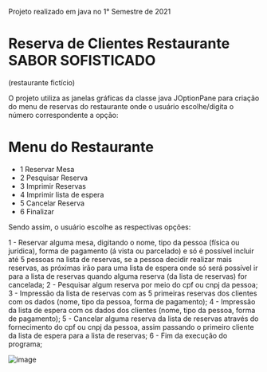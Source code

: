 
Projeto realizado em java no 1° Semestre de 2021 

# Reserva de Clientes Restaurante SABOR SOFISTICADO

(restaurante fictício)

O projeto utiliza as janelas gráficas da classe java JOptionPane  para criação do menu de reservas do restaurante onde o usuário escolhe/digita o número correspondente a opção: 

# Menu do Restaurante

  * 1 Reservar Mesa
  * 2 Pesquisar Reserva
  * 3 Imprimir Reservas
  * 4 Imprimir lista de espera
  * 5 Cancelar Reserva
  * 6 Finalizar
  
  Sendo assim, o usuário escolhe as respectivas opções: 
  
   1 - Reservar alguma mesa, digitando o nome, tipo da pessoa (física ou jurídica), forma de pagamento (á vista ou parcelado) e só é possível incluir até 5 pessoas na lista de reservas, se a pessoa decidir realizar mais reservas, as próximas irão para uma lista de espera onde só será possível ir para a lista de reservas quando alguma reserva (da lista de reservas) for cancelada;
   2 - Pesquisar algum reserva por meio do cpf ou cnpj da pessoa;
   3 - Impressão da lista de reservas com as 5 primeiras reservas dos clientes com os dados (nome, tipo da pessoa, forma de pagamento);
   4 - Impressão da lista de espera com os dados dos clientes (nome, tipo da pessoa, forma de pagamento);
   5 - Cancelar alguma reserva da lista de reservas através do fornecimento do cpf ou cnpj da pessoa, assim passando o primeiro cliente da lista de espera para a lista de reservas;
   6 - Fim da execução do programa;
   
   ![image](https://user-images.githubusercontent.com/68198636/184022391-fd586b59-7eb8-4df3-8c4a-dd11dd9b46d3.png)
